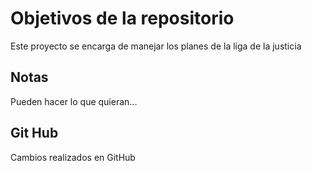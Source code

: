 # Objetivos de la repositorio

Este proyecto se encarga de manejar los planes de la liga de la justicia


## Notas
Pueden hacer lo que quieran...


## Git Hub

Cambios realizados en GitHub
